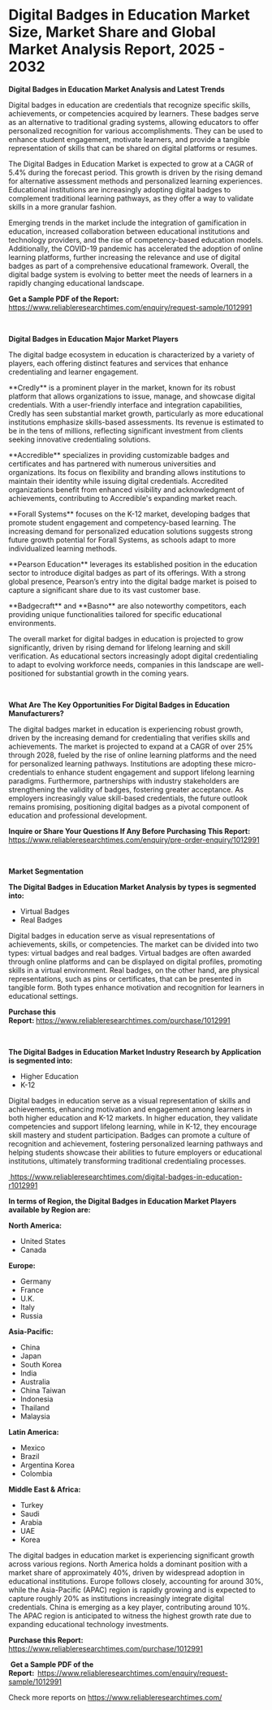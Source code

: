 <p><h1>Digital Badges in Education Market Size, Market Share and Global Market Analysis Report, 2025 - 2032</h1></p><p><strong>Digital Badges in Education Market Analysis and Latest Trends</strong></p>
<p><p>Digital badges in education are credentials that recognize specific skills, achievements, or competencies acquired by learners. These badges serve as an alternative to traditional grading systems, allowing educators to offer personalized recognition for various accomplishments. They can be used to enhance student engagement, motivate learners, and provide a tangible representation of skills that can be shared on digital platforms or resumes.</p><p>The Digital Badges in Education Market is expected to grow at a CAGR of 5.4% during the forecast period. This growth is driven by the rising demand for alternative assessment methods and personalized learning experiences. Educational institutions are increasingly adopting digital badges to complement traditional learning pathways, as they offer a way to validate skills in a more granular fashion. </p><p>Emerging trends in the market include the integration of gamification in education, increased collaboration between educational institutions and technology providers, and the rise of competency-based education models. Additionally, the COVID-19 pandemic has accelerated the adoption of online learning platforms, further increasing the relevance and use of digital badges as part of a comprehensive educational framework. Overall, the digital badge system is evolving to better meet the needs of learners in a rapidly changing educational landscape.</p></p>
<p><strong>Get a Sample PDF of the Report:&nbsp;</strong> <a href="https://www.reliableresearchtimes.com/enquiry/request-sample/1012991?utm_campaign=2931&utm_medium=2&utm_source=Github&utm_content=ia&utm_term=06032025&utm_id=digital-badges-in-education">https://www.reliableresearchtimes.com/enquiry/request-sample/1012991</a></p>
<p>&nbsp;</p>
<p><strong>Digital Badges in Education Major Market Players</strong></p>
<p><p>The digital badge ecosystem in education is characterized by a variety of players, each offering distinct features and services that enhance credentialing and learner engagement.</p><p>**Credly** is a prominent player in the market, known for its robust platform that allows organizations to issue, manage, and showcase digital credentials. With a user-friendly interface and integration capabilities, Credly has seen substantial market growth, particularly as more educational institutions emphasize skills-based assessments. Its revenue is estimated to be in the tens of millions, reflecting significant investment from clients seeking innovative credentialing solutions.</p><p>**Accredible** specializes in providing customizable badges and certificates and has partnered with numerous universities and organizations. Its focus on flexibility and branding allows institutions to maintain their identity while issuing digital credentials. Accredited organizations benefit from enhanced visibility and acknowledgment of achievements, contributing to Accredible's expanding market reach.</p><p>**Forall Systems** focuses on the K-12 market, developing badges that promote student engagement and competency-based learning. The increasing demand for personalized education solutions suggests strong future growth potential for Forall Systems, as schools adapt to more individualized learning methods.</p><p>**Pearson Education** leverages its established position in the education sector to introduce digital badges as part of its offerings. With a strong global presence, Pearson’s entry into the digital badge market is poised to capture a significant share due to its vast customer base.</p><p>**Badgecraft** and **Basno** are also noteworthy competitors, each providing unique functionalities tailored for specific educational environments.</p><p>The overall market for digital badges in education is projected to grow significantly, driven by rising demand for lifelong learning and skill verification. As educational sectors increasingly adopt digital credentialing to adapt to evolving workforce needs, companies in this landscape are well-positioned for substantial growth in the coming years.</p></p>
<p>&nbsp;</p>
<p><strong>What Are The Key Opportunities For Digital Badges in Education Manufacturers?</strong></p>
<p><p>The digital badges market in education is experiencing robust growth, driven by the increasing demand for credentialing that verifies skills and achievements. The market is projected to expand at a CAGR of over 25% through 2028, fueled by the rise of online learning platforms and the need for personalized learning pathways. Institutions are adopting these micro-credentials to enhance student engagement and support lifelong learning paradigms. Furthermore, partnerships with industry stakeholders are strengthening the validity of badges, fostering greater acceptance. As employers increasingly value skill-based credentials, the future outlook remains promising, positioning digital badges as a pivotal component of education and professional development.</p></p>
<p><strong>Inquire or Share Your Questions If Any Before Purchasing This Report:</strong> <a href="https://www.reliableresearchtimes.com/enquiry/pre-order-enquiry/1012991?utm_campaign=2931&utm_medium=2&utm_source=Github&utm_content=ia&utm_term=06032025&utm_id=digital-badges-in-education">https://www.reliableresearchtimes.com/enquiry/pre-order-enquiry/1012991</a></p>
<p>&nbsp;</p>
<p><strong>Market Segmentation</strong></p>
<p><strong>The Digital Badges in Education Market Analysis by types is segmented into:</strong></p>
<p><ul><li>Virtual Badges</li><li>Real Badges</li></ul></p>
<p><p>Digital badges in education serve as visual representations of achievements, skills, or competencies. The market can be divided into two types: virtual badges and real badges. Virtual badges are often awarded through online platforms and can be displayed on digital profiles, promoting skills in a virtual environment. Real badges, on the other hand, are physical representations, such as pins or certificates, that can be presented in tangible form. Both types enhance motivation and recognition for learners in educational settings.</p></p>
<p><strong>Purchase this Report:&nbsp;</strong><a href="https://www.reliableresearchtimes.com/purchase/1012991?utm_campaign=2931&utm_medium=2&utm_source=Github&utm_content=ia&utm_term=06032025&utm_id=digital-badges-in-education">https://www.reliableresearchtimes.com/purchase/1012991</a></p>
<p>&nbsp;</p>
<p><strong>The Digital Badges in Education Market Industry Research by Application is segmented into:</strong></p>
<p><ul><li>Higher Education</li><li>K-12</li></ul></p>
<p><p>Digital badges in education serve as a visual representation of skills and achievements, enhancing motivation and engagement among learners in both higher education and K-12 markets. In higher education, they validate competencies and support lifelong learning, while in K-12, they encourage skill mastery and student participation. Badges can promote a culture of recognition and achievement, fostering personalized learning pathways and helping students showcase their abilities to future employers or educational institutions, ultimately transforming traditional credentialing processes.</p></p>
<p><a href="https://www.reliableresearchtimes.com/digital-badges-in-education-r1012991?utm_campaign=2931&utm_medium=2&utm_source=Github&utm_content=ia&utm_term=06032025&utm_id=digital-badges-in-education">&nbsp;https://www.reliableresearchtimes.com/digital-badges-in-education-r1012991</a></p>
<p><strong>In terms of Region, the Digital Badges in Education Market Players available by Region are:</strong></p>
<p>
    <p> <strong> North America: </strong>
        <ul>
            <li>United States</li>
            <li>Canada</li>
        </ul>
        </p> 
    <p> <strong> Europe: </strong>
        <ul>
            <li>Germany</li>
            <li>France</li>
            <li>U.K.</li>
            <li>Italy</li>
            <li>Russia</li>
        </ul>
        </p> 
    <p> <strong> Asia-Pacific: </strong>
        <ul>
            <li>China</li>
            <li>Japan</li>
            <li>South Korea</li>
            <li>India</li>
            <li>Australia</li>
            <li>China Taiwan</li>
            <li>Indonesia</li>
            <li>Thailand</li>
            <li>Malaysia</li>
        </ul>
        </p> 
    <p> <strong> Latin America: </strong>
        <ul>
            <li>Mexico</li>
            <li>Brazil</li>
            <li>Argentina Korea</li>
            <li>Colombia</li>
        </ul>
        </p> 
    <p> <strong> Middle East & Africa: </strong>
        <ul>
            <li>Turkey</li>
            <li>Saudi</li>
            <li>Arabia</li>
            <li>UAE</li>
            <li>Korea</li>
        </ul>
    </p>
    </p>
<p><p>The digital badges in education market is experiencing significant growth across various regions. North America holds a dominant position with a market share of approximately 40%, driven by widespread adoption in educational institutions. Europe follows closely, accounting for around 30%, while the Asia-Pacific (APAC) region is rapidly growing and is expected to capture roughly 20% as institutions increasingly integrate digital credentials. China is emerging as a key player, contributing around 10%. The APAC region is anticipated to witness the highest growth rate due to expanding educational technology investments.</p></p>
<p><strong>Purchase this Report: </strong><a href="https://www.reliableresearchtimes.com/purchase/1012991?utm_campaign=2931&utm_medium=2&utm_source=Github&utm_content=ia&utm_term=06032025&utm_id=digital-badges-in-education">https://www.reliableresearchtimes.com/purchase/1012991</a></p>
<p>&nbsp;<strong>Get a Sample PDF of the Report:&nbsp;&nbsp;</strong><a href="https://www.reliableresearchtimes.com/enquiry/request-sample/1012991?utm_campaign=2931&utm_medium=2&utm_source=Github&utm_content=ia&utm_term=06032025&utm_id=digital-badges-in-education">https://www.reliableresearchtimes.com/enquiry/request-sample/1012991</a></p>
<p><strong></strong></p>
<p>Check more reports on <a href="https://www.reliableresearchtimes.com/?utm_campaign=2931&utm_medium=2&utm_source=Github&utm_content=ia&utm_term=06032025&utm_id=digital-badges-in-education">https://www.reliableresearchtimes.com/</a></p>
